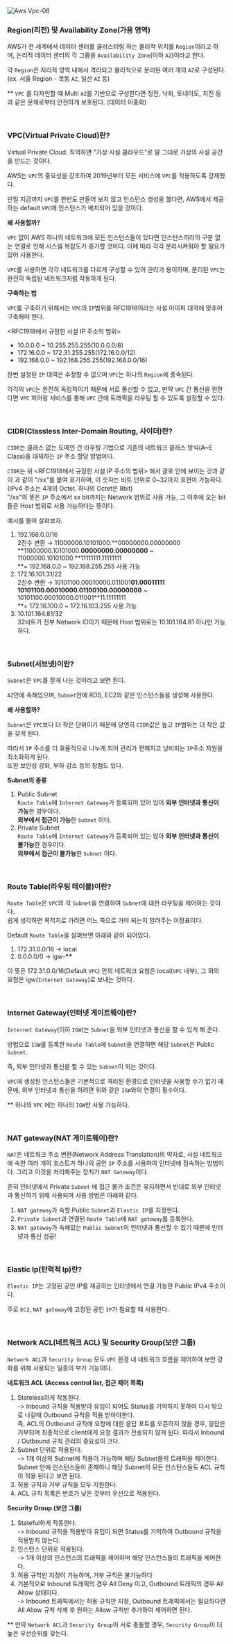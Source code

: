 ![Aws Vpc-08](https://user-images.githubusercontent.com/53490344/127512835-1f20c787-3932-4277-9ca2-cbb4461de57d.jpg)
### Region(리전) 및 Availability Zone(가용 영역)

AWS가 전 세계에서 데이터 센터를 클러스터링 하는 물리적 위치를 `Region`이라고 하며, 논리적 데이터 센터의 각 그룹을 `Availability Zone`(이하 `AZ`)이라고 한다.

각 `Region`은 지리적 영역 내에서 격리되고 물리적으로 분리된 여러 개의 `AZ`로 구성된다. (ex. 서울 Region - 목동 `AZ`, 일산 `AZ` 등)

\*\* `VPC` 를 디자인할 때 Multi `AZ`를 기반으로 구성한다면 정전, 낙뢰, 토네이도, 지진 등과 같은 문제로부터 안전하게 보호된다. (데이터 이중화)

<br />

### VPC(Virtual Private Cloud)란?

Virtual Private Cloud. 직역하면 "가상 사설 클라우드"로 말 그대로 가상의 사설 공간을 만드는 것이다.

AWS는 `VPC`의 중요성을 강조하여 2019년부터 모든 서비스에 `VPC`를 적용하도록 강제했다.

만일 지금까지 `VPC`를 한번도 만들어 보지 않고 인스턴스 생성을 했다면, AWS에서 제공하는 default `VPC`에 인스턴스가 배치되어 있을 것이다.

**왜 사용할까?**

`VPC` 없이 AWS 하나의 네트워크에 모든 인스턴스들이 있다면 인스턴스끼리의 구분 없는 연결로 인해 시스템 복잡도가 증가할 것이다. 이에 따라 각각 분리시켜줘야 할 필요가 있어 사용한다.

`VPC`를 사용하면 각각 네트워크를 다르게 구성할 수 있어 관리가 용이하며, 분리된 `VPC`는 완전히 독립된 네트워크처럼 작동하게 된다.

**구축하는 법**

`VPC`를 구축하기 위해서는 `VPC`의 `IP`범위를 RFC1918이라는 사설 아이피 대역에 맞추어 구축해야 한다.

<RFC1918에서 규정한 사설 IP 주소의 범위>

- 10.0.0.0 ~ 10.255.255.255(10.0.0.0/8)
- 172.16.0.0 ~ 172.31.255.255(172.16.0.0/12)
- 192.168.0.0 ~ 192.168.255.255(192.168.0.0/16)

한번 설정된 `IP` 대역은 수정할 수 없으며 `VPC`는 하나의 `Region`에 종속된다.

각각의 `VPC`는 완전히 독립적이기 때문에 서로 통신할 수 없고, 만약 `VPC` 간 통신을 원한다면 `VPC` 피어링 서비스를 통해 `VPC` 간에 트래픽을 라우팅 할 수 있도록 설정할 수 있다.

<br />

### CIDR(Classless Inter-Domain Routing, 사이더)란?

`CIDR`는 클래스 없는 도메인 간 라우팅 기법으로 기존의 네트워크 클래스 방식(A~E Class)을 대체하는 `IP` 주소 할당 방법이다.

`CIDR`는 위 <RFC1918에서 규정한 사설 IP 주소의 범위> 에서 괄호 안에 보이는 것과 같이 과 같이 "/xx"를 붙여 표기하며, 이 숫자는 비트 단위로 0~32까지 표현이 가능하다. (IPv4 주소는 4개의 Octet. 하나의 Octet은 8bit)  
"/xx"의 뜻은 `IP` 주소에서 xx bit까지는 Network 범위로 사용 가능, 그 이후에 오는 bit들은 Host 범위로 사용 가능하다는 뜻이다.

예시를 들어 살펴보자.

1.  192.168.0.0/16  
    2진수 변환 → 11000000.10101000.**00000000.00000000  
    **11000000.10101000.**00000000.00000000** ~ 11000000.10101000.**11111111.11111111  
    **\= 192.168.0.0 ~ 192.168.255.255 사용 가능
2.  172.16.101.31/22  
    2진수 변환 → 10101100.00010000.011001**01.00011111  
    **10101100.00010000.011001**00.00000000** ~ 10101100.00010000.011001**11.11111111  
    **\= 172.16.100.0 ~ 172.16.103.255 사용 가능
3.  10.101.164.81/32  
    32비트가 전부 Network ID이기 때문에 Host 범위로는 10.101.164.81 하나만 가능하다.

<br />

### Subnet(서브넷)이란?

`Subnet`은 `VPC`를 잘게 나눈 것이라고 보면 된다.

`AZ`안에 속해있으며, `Subnet`안에 RDS, EC2와 같은 인스턴스들을 생성해 사용한다.

**왜 사용할까?**

`Subnet`은 `VPC`보다 더 작은 단위이기 때문에 당연히 `CIDR`값은 높고 `IP`범위는 더 작은 값을 갖게 된다.

따라서 `IP` 주소를 더 효율적으로 나누게 되어 관리가 편해지고 낭비되는 `IP`주소 자원을 최소화하게 된다.  
또한 보안성 강화, 부하 감소 등의 장점도 있다.

**Subnet의 종류**

1.  Public Subnet  
    `Route Table`에 `Internet Gateway`가 등록되어 있어 있어 **외부 인터넷과 통신이 가능**한 경우이다.  
    **외부에서 접근이 가능**한 `Subnet` 이다.
2.  Private Subnet  
    `Route Table`에 `Internet Gateway`가 등록되어 있는 않아 **외부 인터넷과 통신이 불가능**한 경우이다.  
    **외부에서 접근이 불가능**한 `Subnet` 이다.

<br />

### Route Table(라우팅 테이블)이란?

`Route Table`은 `VPC`의 각 `Subnet`을 연결하여 `Subnet`에 대한 라우팅을 제어하는 것이다.  
쉽게 생각하면 목적지로 가려면 어느 쪽으로 가야 되는지 알려주는 이정표이다.

Default `Route Table`을 살펴보면 아래와 같이 되어있다.

1.  172.31.0.0/16 → local
2.  0.0.0.0/0 → igw-**\*\***

이 뜻은 172.31.0.0/16(Default `VPC`) 안의 네트워크 요청은 local(`VPC` 내부), 그 외의 요청은 igw(`Internet Gateway`)로 보내는 것이다.

<br />

### Internet Gateway(인터넷 게이트웨이)란?

`Internet Gateway`(이하 `IGW`)는 `Subnet`을 외부 인터넷과 통신을 할 수 있게 해 준다.

방법으로 `IGW`를 등록한 `Route Table`에 `Subnet`을 연결하면 해당 `Subnet`은 Public `Subnet`.

즉, 외부 인터넷과 통신을 할 수 있는 `Subnet`이 되는 것이다.

`VPC`에 생성된 인스턴스들은 기본적으로 격리된 환경으로 인터넷을 사용할 수가 없기 때문에, 외부 인터넷과 통신을 하려면 위와 같은 `IGW`와의 연결이 필수이다.

\*\* 하나의 `VPC` 에는 하나의 `IGW`만 사용 가능하다.

<br />

### NAT gateway(NAT 게이트웨이)란?

`NAT`은 네트워크 주소 변환(Network Address Translation)의 약자로, 사설 네트워크에 속한 여러 개의 호스트가 하나의 공인 `IP` 주소를 사용하여 인터넷에 접속하는 방법이다. 그리고 이것을 처리해주는 장치가 `NAT Gateway`이다.

흔히 인터넷에서 Private `Subnet` 에 접근 불가 조건은 유지하면서 반대로 외부 인터넷과 통신하기 위해 사용되며 사용 방법은 아래와 같다.

1.  `NAT gateway`가 속할 Public `Subnet`과 `Elastic IP`를 지정한다.
2.  `Private Subnet`과 연결된 `Route Table`에 `NAT gateway`를 등록한다.
3.  `NAT gateway`가 속해있는 `Public Subnet`이 인터넷과 통신할 수 있기 때문에 인터넷과 통신 성공!

<br />

### Elastic Ip(탄력적 Ip)란?

`Elastic IP`는 고정된 공인 IP를 제공하는 인터넷에서 연결 가능한 Public IPv4 주소이다.

주로 `EC2`, `NAT gateway`에 고정된 공인 `IP`가 필요할 때 사용한다.

<br />

### Network ACL(네트워크 ACL) 및 Security Group(보안 그룹)

`Network ACL`과 `Security Group` 모두 `VPC` 환경 내 네트워크 흐름을 제어하여 보안 강화를 위해 사용되는 일종의 부가 기능이다.

**네트워크 ACL (Access control list, 접근 제어 목록)**

1.  Stateless하게 작동한다.  
    \-> Inbound 규칙을 적용받아 유입이 되어도 Status를 기억하지 못하여 다시 밖으로 나갈때 Outbound 규칙을 적용 받아야한다.  
    즉, ACL의 Outbound 규칙에 요청에 대한 응답 포트를 오픈하지 않을 경우, 응답은 거부되며 최종적으로 client에게 요청 결과가 전송되지 않게 된다. 따라서 Inbound / Outbound 규칙 관리의 중요성이 크다.
2.  Subnet 단위로 적용된다.  
    \-> 1개 이상의 Subnet에 적용이 가능하며 해당 Subnet들의 트래픽을 제어한다.  
    Subnet 안에 인스턴스들이 존재하니 해당 Subnet의 모든 인스턴스들도 ACL 규칙이 적용 된다고 보면 된다.
3.  허용 규칙과 거부 규칙을 모두 지원한다.
4.  ACL 규칙 목록은 번호가 낮은 것부터 우선으로 적용된다.

**Security Group (보안 그룹)**

1.  Stateful하게 작동한다.  
    \-> Inbound 규칙을 적용받아 유입이 되면 Status를 기억하여 Outbound 규칙을 적용받지 않는다.
2.  인스턴스 단위로 적용된다.  
    \-> 1개 이상의 인스턴스의 트래픽을 제어하며 해당 인스턴스들의 트래픽을 제어한다.
3.  허용 규칙만 지정이 가능하며, 거부 규칙은 불가능하다
4.  기본적으로 Inbound 트래픽의 경우 All Deny 이고, Outbound 트래픽의 경우 All Allow 상태이다.  
    \-> Inbound 트래픽에서는 허용 규칙만 지정, Outbound 트래픽에서는 필요하다면 All Allow 규칙 삭제 후 원하는 Allow 규칙만 추가하여 제어하면 된다.

\*\* 만약 `Network ACL`과 `Security Group`이 서로 충돌할 경우, `Security Group`이 더 높은 우선순위를 갖는다.
